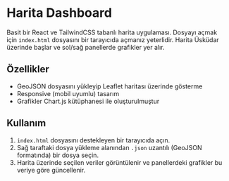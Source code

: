 # Harita Dashboard

Basit bir React ve TailwindCSS tabanlı harita uygulaması. Dosyayı açmak için `index.html` dosyasını bir tarayıcıda açmanız yeterlidir. Harita Üsküdar üzerinde başlar ve sol/sağ panellerde grafikler yer alır.

## Özellikler
- GeoJSON dosyasını yükleyip Leaflet haritası üzerinde gösterme
- Responsive (mobil uyumlu) tasarım
- Grafikler Chart.js kütüphanesi ile oluşturulmuştur

## Kullanım
1. `index.html` dosyasını destekleyen bir tarayıcıda açın.
2. Sağ taraftaki dosya yükleme alanından `.json` uzantılı (GeoJSON formatında) bir dosya seçin.
3. Harita üzerinde seçilen veriler görüntülenir ve panellerdeki grafikler bu veriye göre güncellenir.
